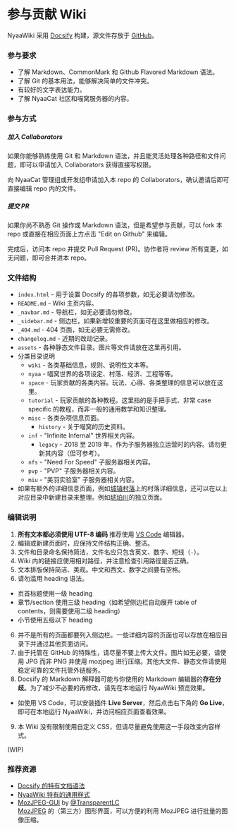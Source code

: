 # 参与贡献 Wiki

NyaaWiki 采用 [Docsify](https://docsify.js.org) 构建，源文件存放于 [GitHub](https://github.com/NyaaCat/wiki)。

### 参与要求

- 了解 Markdown、CommonMark 和 Github Flavored Markdown 语法。
- 了解 Git 的基本用法，能够解决简单的文件冲突。
- 有较好的文字表达能力。
- 了解 NyaaCat 社区和喵窝服务器的内容。

### 参与方式

##### 加入 Collaborators

如果你能够熟练使用 Git 和 Markdown 语法，并且能灵活处理各种路径和文件问题，即可以申请加入 Collaborators 获得直接写权限。

向 NyaaCat 管理组或开发组申请加入本 repo 的 Collaborators，确认邀请后即可直接编辑 repo 内的文件。

##### 提交 PR

如果你尚不熟悉 Git 操作或 Markdown 语法，但是希望参与贡献，可以 fork 本 repo 或直接在相应页面上方点击 "Edit on Github" 来编辑。

完成后，访问本 repo 并提交 Pull Request (PR)。协作者将 review 所有变更，如无问题，即可合并进本 repo。

### 文件结构

- `index.html` - 用于设置 Docsify 的各项参数，如无必要请勿修改。
- `README.md` - Wiki 主页内容。
- `_navbar.md` - 导航栏，如无必要请勿修改。
- `_sidebar.md` - 侧边栏，如果新增较重要的页面可在这里做相应的修改。
- `_404.md` - 404 页面，如无必要无需修改。
- `changelog.md` - 近期的改动记录。
- `assets` - 各种静态文件目录。图片等文件请放在这里再引用。
- 分类目录说明
  - `wiki` - 各类基础信息，规则、说明性文本等。
  - `nyaa` - 喵窝世界的各项设定、村落、经济、工程等等。
  - `space` - 玩家贡献的各类内容。玩法、心得、各类整理的信息可以放在这里。
  - `tutorial` - 玩家贡献的各种教程。这里指的是手把手式、非常 case specific 的教程，而非一般的通用教学和知识整理。
  - `misc` - 各类杂项信息页面。
    + `history` - 关于喵窝的历史资料。
  - `inf` - "Infinite Infernal" 世界相关内容。
    + `legacy` - 2018 至 2019 年，作为子服务器独立运营时的内容。请勿更新其内容（但可参考）。
  - `nfs` - "Need For Speed" 子服务器相关内容。
  - `pvp` - "PVP" 子服务器相关内容。
  - `miu` - "美羽实验室" 子服务器相关内容。
- 如果有额外的详细信息页面，例如[城镇村落](nyaa/realms.md)上的村落详细信息，还可以在以上对应目录中新建目录来整理。例如[琥珀川](nyaa/realms/kohakukawa.md)的独立页面。

### 编辑说明

1. **所有文本都必须使用 UTF-8 编码** 推荐使用 [VS Code](https://code.visualstudio.com/) 编辑器。
2. 编辑或新建页面时，应保持文件结构正确、整洁。
3. 文件和目录命名保持简洁，文件名应只包含英文、数字、短线（`-`）。
4. Wiki 内的链接应使用相对路径，并注意检查引用路径是否正确。
5. 文本排版保持简洁、美观。中文和西文、数字之间要有空格。
5. 请勿滥用 heading 语法。
  - 页首标题使用一级 heading
  - 章节/section 使用三级 heading（如希望侧边栏自动展开 table of contents，则需要使用二级 heading）
  - 小节使用五级以下 heading
6. 并不是所有的页面都要列入侧边栏。一些详细内容的页面也可以存放在相应目录下并通过其他页面访问。
7. 由于托管在 GitHub 的特殊性，请尽量不要上传大文件。图片如无必要，请使用 JPG 而非 PNG 并使用 mozjpeg 进行压缩。其他大文件、静态文件请使用稳定可靠的文件托管外链服务。
8. Docsify 的 Markdown 解释器可能与你使用的 Markdown 编辑器的**存在分歧**。为了减少不必要的再修改，请先在本地运行 NyaaWiki 预览效果。
  - 如使用 VS Code，可以安装插件 **Live Server**，然后点击右下角的 **Go Live**，即可在本地运行 NyaaWiki，并访问相应页面查看效果。
9. 本 Wiki 没有限制使用自定义 CSS，但请尽量避免使用这一手段改变内容样式。

(WIP)

### 推荐资源

* [Docsify 的特有文档语法](https://docsify.now.sh/helpers)
* [NyaaWiki 特有的通用样式](wiki/common-css)
* [MozJPEG-GUI](https://github.com/TransparentLC/mozjpeg-gui) by [@TransparentLC](https://github.com/TransparentLC)  
[MozJPEG](https://github.com/mozilla/mozjpeg) 的（第三方）图形界面，可以方便的利用 MozJPEG 进行批量的图像压缩。
